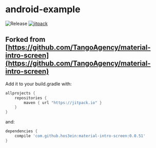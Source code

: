 # android-example

![Release](https://img.shields.io/github/release/hos3ein/material-intro-screen.svg?maxAge=10051)
[![jitpack](https://jitpack.io/v/hos3ein/material-intro-screen.svg)](https://jitpack.io/#hos3ein/material-intro-screen)

## Forked from [https://github.com/TangoAgency/material-intro-screen](https://github.com/TangoAgency/material-intro-screen)

Add it to your build.gradle with:
```gradle
allprojects {
    repositories {
        maven { url "https://jitpack.io" }
    }
}
```
and:

```gradle
dependencies {
    compile 'com.github.hos3ein:material-intro-screen:0.0.51'
}
```